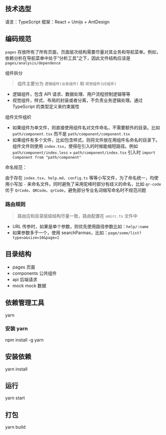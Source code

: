 ## 技术选型

语言：TypeScript
框架：React + Umijs + AntDesign

## 编码规范

`pages` 存放所有了所有页面，页面层次结构需要尽量对其业务和导航菜单。例如，依赖分析在导航菜单中处于“分析工具”之下，因此文件结构应该是`pages/analysis/dependence`

组件拆分

> 组件主要分为 `逻辑组件(业务组件)` 和 `视觉组件(UI组件)`

- 逻辑组件，包含 API 请求、数据处理、用户流程控制逻辑等等
- 视觉组件，样式、布局的封装或者分离，不负责业务逻辑处理。通过 TypeScript 的类型定义来约束属性

组件文件组织

- 如果组件为单文件，则直接使用组件名对文件命名，不需要额外的目录。比如 `path/component.tsx` 而不是 `path/component/component.tsx`
- 如果组件有多个文件，比如包含样式，则将文件放在用组件名命名的目录下。组件文件则使用 `index.tsx`，使得在引入的时候能缩短路径。例如 `path/component/index.less` + `path/component/index.tsx` 引入时 `import Component from "path/component"`

命名规范：

由于存在 `index.tsx`、`help.md`、`config.ts` 等等小写文件，为了命名统一，均使用小写加 `-` 来命名文件。同时避免了采用驼峰时部分有歧义的命名，比如 `qr-code` 优于 `QrCode`、`QRCode`、`qrCode`，避免部分专业名词缩写命名时不规范问题

### 路由规则

> 路由应和目录层级结构尽量一致，路由配置在 `umirc.ts` 文件中

- URL 传参时，如果是单个参数，则优先使用路径参数比如：`help/:name`
- 如果参数多于一个，使用 searchParmas，比如：`page/some/list?type=a&size=10&page=1`

## 目录结构

- pages 页面
- components 公共组件
- api 后端请求
- mock mock 数据

## 依赖管理工具

yarn

### 安装 yarn

npm install -g yarn

## 安装依赖

yarn install

## 运行

yarn start

## 打包

yarn build
